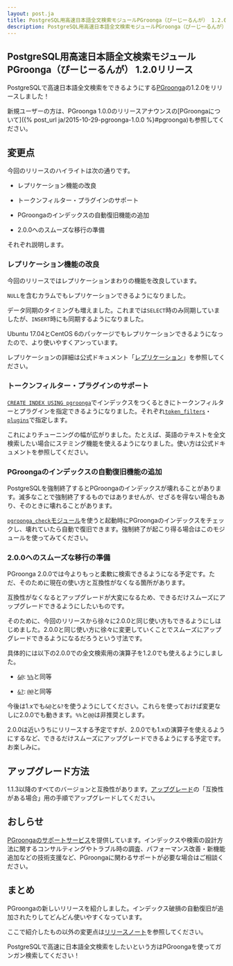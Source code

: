 ```yaml
---
layout: post.ja
title: PostgreSQL用高速日本語全文検索モジュールPGroonga（ぴーじーるんが） 1.2.0リリース
description: PostgreSQL用高速日本語全文検索モジュールPGroonga（ぴーじーるんが） 1.2.0をリリースしました！
---
```


## PostgreSQL用高速日本語全文検索モジュールPGroonga（ぴーじーるんが） 1.2.0リリース

PostgreSQLで高速日本語全文検索をできるようにする[PGroonga](https://pgroonga.github.io/ja/)の1.2.0をリリースしました！

新規ユーザーの方は、PGroonga 1.0.0のリリースアナウンスの[PGroongaについて]({% post_url ja/2015-10-29-pgroonga-1.0.0 %}#pgroonga)も参照してください。

## 変更点

今回のリリースのハイライトは次の通りです。

  * レプリケーション機能の改良

  * トークンフィルター・プラグインのサポート

  * PGroongaのインデックスの自動復旧機能の追加

  * 2.0.0へのスムーズな移行の準備

それぞれ説明します。

### レプリケーション機能の改良

今回のリリースではレプリケーションまわりの機能を改良しています。

`NULL`を含むカラムでもレプリケーションできるようになりました。

データ同期のタイミングも増えました。これまでは`SELECT`時のみ同期していましたが、`INSERT`時にも同期するようになりました。

Ubuntu 17.04とCentOS 6のパッケージでもレプリケーションできるようになったので、より使いやすくアンっています。

レプリケーションの詳細は公式ドキュメント「[レプリケーション](https://pgroonga.github.io/ja/reference/replication.html)」を参照してください。

### トークンフィルター・プラグインのサポート

[`CREATE INDEX USING pgroonga`](https://pgroonga.github.io/ja/reference/create-index-using-pgroonga.html)でインデックスをつくるときにトークンフィルターとプラグインを指定できるようになりました。それぞれ[`token_filters`](https://pgroonga.github.io/ja/reference/create-index-using-pgroonga.html#custom-token-filter)・[`plugins`](https://pgroonga.github.io/ja/reference/create-index-using-pgroonga.html#custom-plugins)で指定します。

これによりチューニングの幅が広がりました。たとえば、英語のテキストを全文検索したい場合にステミング機能を使えるようになりました。使い方は公式ドキュメントを参照してください。

### PGroongaのインデックスの自動復旧機能の追加

PostgreSQLを強制終了するとPGroongaのインデックスが壊れることがあります。滅多なことで強制終了するものではありませんが、せざるを得ない場合もあり、そのときに壊れることがあります。

[`pgroonga_check`モジュール](https://pgroonga.github.io/ja/reference/modules/pgroonga-check.html)を使うと起動時にPGroongaのインデックスをチェックし、壊れていたら自動で復旧できます。強制終了が起こり得る場合はこのモジュールを使ってみてください。

### 2.0.0へのスムーズな移行の準備

PGroonga 2.0.0では今よりもっと柔軟に検索できるようになる予定です。ただ、そのために現在の使い方と互換性がなくなる箇所があります。

互換性がなくなるとアップグレードが大変になるため、できるだけスムーズにアップグレードできるようにしたいものです。

そのために、今回のリリースから徐々に2.0.0と同じ使い方もできるようにしはじめました。2.0.0と同じ使い方に徐々に変更していくことでスムーズにアップグレードできるようになるだろうという寸法です。

具体的には以下の2.0.0での全文検索用の演算子を1.2.0でも使えるようにしました。

  * [`&@`](https://pgroonga.github.io/ja/reference/operators/match-v2.html): [`%%`](https://pgroonga.github.io/ja/reference/operators/match.html)と同等

  * [`&?`](https://pgroonga.github.io/ja/reference/operators/query-v2.html): [`@@`](https://pgroonga.github.io/ja/reference/operators/query.html)と同等

今後は1.xでも`&@`と`&?`を使うようにしてください。これらを使っておけば変更なしに2.0.0でも動きます。`%%`と`@@`は非推奨とします。

2.0.0は近いうちにリリースする予定ですが、2.0.0でも1.xの演算子を使えるようにするなど、できるだけスムーズにアップグレードできるようにする予定です。お楽しみに。

## アップグレード方法

1.1.3以降のすべてのバージョンと互換性があります。[アップグレード](https://pgroonga.github.io/ja/upgrade/)の「互換性がある場合」用の手順でアップグレードしてください。

## おしらせ

[PGroongaのサポートサービス](https://pgroonga.github.io/ja/support/)を提供しています。インデックスや検索の設計方法に関するコンサルティングやトラブル時の調査、パフォーマンス改善・新機能追加などの技術支援など、PGroongaに関わるサポートが必要な場合はご相談ください。

## まとめ

PGroongaの新しいリリースを紹介しました。インデックス破損の自動復旧が追加されたりしてどんどん使いやすくなっています。

ここで紹介したもの以外の変更点は[リリースノート](https://pgroonga.github.io/ja/news/#version-1-2-0)を参照してください。

PostgreSQLで高速に日本語全文検索をしたいという方はPGroongaを使ってガンガン検索してください！
